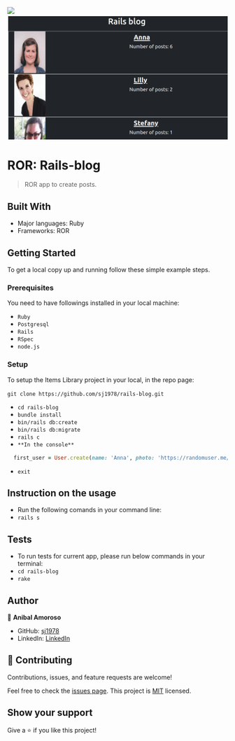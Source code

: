 ![](https://img.shields.io/badge/Microverse-blueviolet)
![screenshot](./app/assets/images/photo.png)

# ROR: Rails-blog

> ROR app to create posts.


## Built With

- Major languages: Ruby
- Frameworks: ROR

## Getting Started

To get a local copy up and running follow these simple example steps.

### Prerequisites

You need to have followings installed in your local machine:
- `Ruby`
- `Postgresql`
- `Rails`
- `RSpec`
- `node.js`

### Setup

To setup the Items Library project in your local, in the repo page: 

`git clone https://github.com/sj1978/rails-blog.git`
- `cd rails-blog`
- `bundle install`
- `bin/rails db:create`
- `bin/rails db:migrate`
- `rails c`
- `**In the console**`
```RUBY
  first_user = User.create(name: 'Anna', photo: 'https://randomuser.me/api/portraits/women/52.jpg', bio: 'Teacher from Denmark.')

```
- `exit`

## Instruction on the usage
- Run the following comands in your command line:
- `rails s`

## Tests
- To run tests for current app, please run below commands in your terminal:
- `cd rails-blog`
- `rake`

## Author


👤 **Anibal Amoroso**

- GitHub: [sj1978](https://github.com/sj1978)
- LinkedIn: [LinkedIn](https://www.linkedin.com/in/anibalamoroso/)

## 🤝 Contributing

Contributions, issues, and feature requests are welcome!

Feel free to check the [issues page](https://github.com/sj1978/rails-blog/issues).
This project is [MIT](./MIT.md) licensed.

## Show your support

Give a ⭐️ if you like this project!




